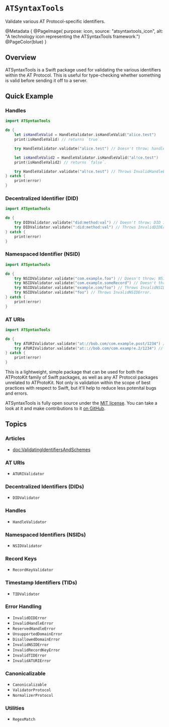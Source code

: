 # ``ATSyntaxTools``

Validate various AT Protocol-specific identifiers.

@Metadata {
    @PageImage(
               purpose: icon, 
               source: "atsyntaxtools_icon", 
               alt: "A technology icon representing the ATSyntaxTools framework.")
    @PageColor(blue)
}

## Overview

ATSyntaxTools is a Swift package used for validating the various identifiers within the AT Protocol. This is useful for type-checking whether something is valid before sending it off to a server.

## Quick Example

### Handles

```swift
import ATSyntaxTools

do {
    let isHandleValid = HandleValidator.isHandleValid("alice.test")
    print(isHandleValid) // returns `true`.

    try HandleValidator.validate("alice.test") // Doesn't throw; handle is valid.

    let isHandleValid2 = HandleValidator.isHandleValid("al!ce.test")
    print(isHandleValid2) // returns `false`.

    try HandleValidator.validate("al!ce.test") // Throws InvalidHandleError.
} catch {
    print(error)
}
```

### Decentralized Identifier (DID)

```swift
import ATSyntaxTools

do {
    try DIDValidator.validate("did:method:val") // Doesn't throw; DID is valid.
    try DIDValidator.validate(":did:method:val") // Throws InvalidDIDError.
} catch {
    print(error)
}
```

### Namespaced Identifier (NSID)

```swift
import ATSyntaxTools

do {
    try NSIDValidator.validate("com.example.foo") // Doesn't throw; NSID is valid.
    try NSIDValidator.validate("com.example.someRecord") // Doesn't throw; NSID is valid.
    try NSIDValidator.validate("example.com/foo") // Throws InvalidNSIDError.
    try NSIDValidator.validate("foo") // Throws InvalidNSIDError.
} catch {
    print(error)
}
```

### AT URIs

```swift
import ATSyntaxTools

do {
    try ATURIValidator.validate("at://bob.com/com.example.post/1234") // Doesn't throw; AT URI is valid.
    try ATURIValidator.validate("at:://bob.com/com.examp!e.2/1234") // Throws InvalidATURIError
} catch {
    print(error)
}
```

This is a lightweight, simple package that can be used for both the ATProtoKit family of Swift packages, as well as any AT Protocol packages unrelated to ATProtoKit. Not only is validation within the scope of best practices with respect to Swift, but it'll help to reduce less potenital bugs and errors.

ATSyntaxTools is fully open source under the [MIT license](https://github.com/ATProtoKit/ATSyntaxTools/blob/main/LICENSE.md). You can take a look at it and make contributions to it [on GitHub](https://github.com/ATProtoKit/ATSyntaxTools).

## Topics

### Articles

- <doc:ValidatingIdentifiersAndSchemes>

### AT URIs

- ``ATURIValidator``

### Decentralized Identifiers (DIDs)

- ``DIDValidator``

### Handles

- ``HandleValidator``

### Namespaced Identifiers (NSIDs)

- ``NSIDValidator``

### Record Keys

- ``RecordKeyValidator``

### Timestamp Identifiers (TIDs)

- ``TIDValidator``

### Error Handling

- ``InvalidDIDError``
- ``InvalidHandleError``
- ``ReservedHandleError``
- ``UnsupportedDomainError``
- ``DisallowedDomainError``
- ``InvalidNSIDError``
- ``InvalidRecordKeyError``
- ``InvalidTIDError``
- ``InvalidATURIError``

### Canonicalizable

- ``Canonicalizable``
- ``ValidatorProtocol``
- ``NormalizerProtocol``

### Utilities

- ``RegexMatch``
